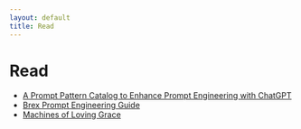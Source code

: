 ```yaml
---
layout: default
title: Read
---
```


# Read

- [A Prompt Pattern Catalog to Enhance Prompt Engineering with ChatGPT](https://arxiv.org/pdf/2302.11382)
- [Brex Prompt Engineering Guide](https://github.com/brexhq/prompt-engineering)
- [Machines of Loving Grace](https://darioamodei.com/machines-of-loving-grace)